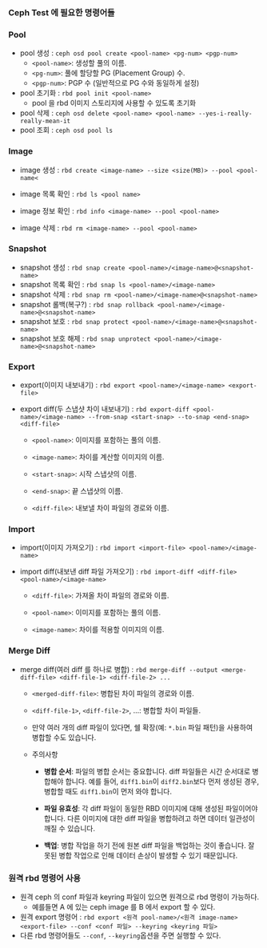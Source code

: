 ### Ceph Test 에 필요한 명령어들

### Pool

- pool 생성 : `ceph osd pool create <pool-name> <pg-num> <pgp-num>`
  - `<pool-name>`: 생성할 풀의 이름.
  - `<pg-num>`: 풀에 할당할 PG (Placement Group) 수.
  - `<pgp-num>`: PGP 수 (일반적으로 PG 수와 동일하게 설정)
- pool 초기화 : `rbd pool init <pool-name>`
  - pool 을 rbd 이미지 스토리지에 사용할 수 있도록 초기화
- pool 삭제 : `ceph osd delete <pool-name> <pool-name> --yes-i-really-really-mean-it`
-  pool 조회 : `ceph osd pool ls`

### Image

- image 생성 : `rbd create <image-name> --size <size(MB)> --pool <pool-name<`
- image 목록 확인 : `rbd ls <pool name>`

- image 정보 확인 : `rbd info <image-name> --pool <pool-name>`

- image 삭제 : `rbd rm <image-name> --pool <pool-name>`

### Snapshot

- snapshot 생성 : `rbd snap create <pool-name>/<image-name>@<snapshot-name>`
- snapshot 목록 확인 : `rbd snap ls <pool-name>/<image-name>`
- snapshot 삭제 : `rbd snap rm <pool-name>/<image-name>@<snapshot-name>`
- snapshot 롤백(복구?) : `rbd snap rollback <pool-name>/<image-name>@<snapshot-name>`
- snapshot 보호 : `rbd snap protect <pool-name>/<image-name>@<snapshot-name>`
- snapshot 보호 해제 : `rbd snap unprotect <pool-name>/<image-name>@<snapshot-name>`

### Export

- export(이미지 내보내기) : `rbd export <pool-name>/<image-name> <export-file>`

- export diff(두 스냅샷 차이 내보내기) : `rbd export-diff <pool-name>/<image-name> --from-snap <start-snap> --to-snap <end-snap> <diff-file>`

  - `<pool-name>`: 이미지를 포함하는 풀의 이름.
  - `<image-name>`: 차이를 계산할 이미지의 이름.
  - `<start-snap>`: 시작 스냅샷의 이름.
  - `<end-snap>`: 끝 스냅샷의 이름.

  - `<diff-file>`: 내보낼 차이 파일의 경로와 이름.

### Import

- import(이미지 가져오기) : `rbd import <import-file> <pool-name>/<image-name>`

- import diff(내보낸 diff 파일 가져오기) : `rbd import-diff <diff-file> <pool-name>/<image-name>`

  - `<diff-file>`: 가져올 차이 파일의 경로와 이름.

  - `<pool-name>`: 이미지를 포함하는 풀의 이름.

  - `<image-name>`: 차이를 적용할 이미지의 이름.

### Merge Diff

- merge diff(여러 diff 를 하나로 병합) : `rbd merge-diff --output <merge-diff-file> <diff-file-1> <diff-file-2> ...`

  - `<merged-diff-file>`: 병합된 차이 파일의 경로와 이름.

  - `<diff-file-1>`, `<diff-file-2>`, ...: 병합할 차이 파일들.

  - 만약 여러 개의 diff 파일이 있다면, 쉘 확장(예: `*.bin` 파일 패턴)을 사용하여 병합할 수도 있습니다.

  - 주의사항

    - **병합 순서**: 파일의 병합 순서는 중요합니다. diff 파일들은 시간 순서대로 병합해야 합니다. 예를 들어, `diff1.bin`이 `diff2.bin`보다 먼저 생성된 경우, 병합할 때도 `diff1.bin`이 먼저 와야 합니다.

    - **파일 유효성**: 각 diff 파일이 동일한 RBD 이미지에 대해 생성된 파일이어야 합니다. 다른 이미지에 대한 diff 파일을 병합하려고 하면 데이터 일관성이 깨질 수 있습니다.

    - **백업**: 병합 작업을 하기 전에 원본 diff 파일을 백업하는 것이 좋습니다. 잘못된 병합 작업으로 인해 데이터 손상이 발생할 수 있기 때문입니다.



### 원격 rbd 명령어 사용

- 원격 ceph 의 conf 파일과 keyring 파일이 있으면 원격으로 rbd 명령이 가능하다.
  - 예를들면 A 에 있는 ceph image 를 B 에서 export 할 수 있다.
- 원격 export 명령어 : `rbd export <원격 pool-name>/<원격 image-name> <export-file> --conf <conf 파일> --keyring <keyring 파일>`
- 다른  rbd 명령어들도 `--conf`, `--keyring`옵션을 주면 실행할 수 있다.